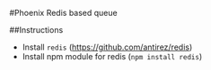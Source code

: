 #Phoenix
Redis based queue

##Instructions

* Install `redis` (https://github.com/antirez/redis)
* Install npm module for redis (`npm install redis`)
